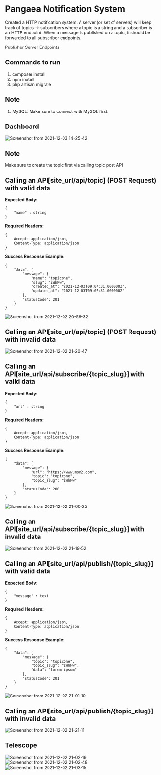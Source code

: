 # Pangaea Notification System
Created a HTTP notification system. A server (or set of servers) will keep track of topics ->
subscribers where a topic is a string and a subscriber is an HTTP endpoint. When a message is published on a topic, it
should be forwarded to all subscriber endpoints.

Publisher Server Endpoints


## Commands to run
1) composer install
2) npm install
3) php artisan migrate

## Note
1) MySQL: Make sure to connect with MySQL first.
   
## Dashboard
![Screenshot from 2021-12-03 14-25-42](https://user-images.githubusercontent.com/36469012/144578688-2d38168d-1a77-4eae-a91f-9dced4972bfe.png)


## Note
Make sure to create the topic first via calling topic post API

## Calling an API[site_url/api/topic] (POST Request) with valid data
**Expected Body:** 
```
{
   	"name" : string
}
```

**Required Headers:** 
```
{
    Accept: application/json,
    Content-Type: application/json
}
```

**Success Response Example:** 
```
{
    "data": {
        "message": {
            "name": "topicone",
            "slug": "iWhPw",
            "created_at": "2021-12-03T09:07:31.000000Z",
            "updated_at": "2021-12-03T09:07:31.000000Z"
        },
        "statusCode": 201
    }
}
```



![Screenshot from 2021-12-02 20-59-32](https://user-images.githubusercontent.com/36469012/144459973-1157611d-bec3-4296-b840-e440fe2ba1d2.png)

## Calling an API[site_url/api/topic] (POST Request) with invalid data
![Screenshot from 2021-12-02 21-20-47](https://user-images.githubusercontent.com/36469012/144461475-28ae5a63-26b1-4c1c-b7ba-def81ade680b.png)


## Calling an API[site_url/api/subscribe/{topic_slug}] with valid data 

**Expected Body:** 
```
{
   	"url" : string
}
```

**Required Headers:** 
```
{
    Accept: application/json,
    Content-Type: application/json
}
```

**Success Response Example:** 
```
{
    "data": {
        "message": {
            "url": "https://www.msn2.com",
            "topic": "topicone",
            "topic_slug": "iWhPw"
        },
        "statusCode": 200
    }
}
```

![Screenshot from 2021-12-02 21-00-25](https://user-images.githubusercontent.com/36469012/144460012-438a6331-7718-407e-b361-8d0efae4def9.png)


## Calling an API[site_url/api/subscribe/{topic_slug}] with invalid data 
![Screenshot from 2021-12-02 21-19-52](https://user-images.githubusercontent.com/36469012/144461547-aa1fdbbc-0ed3-4bd1-83db-140b1a4166d9.png)


## Calling an API[site_url/api/publish/{topic_slug}] with valid data

**Expected Body:** 
```
{
   	"message" : text
}
```

**Required Headers:** 
```
{
    Accept: application/json,
    Content-Type: application/json
}
```

**Success Response Example:** 
```
{
    "data": {
        "message": {
            "topic": "topicone",
            "topic_slug": "iWhPw",
            "data": "lorem ipsum"
        },
        "statusCode": 201
    }
}
```


![Screenshot from 2021-12-02 21-01-10](https://user-images.githubusercontent.com/36469012/144460023-81d2e8c2-5910-4af5-ae18-2a752c356737.png)

## Calling an API[site_url/api/publish/{topic_slug}] with invalid data
![Screenshot from 2021-12-02 21-21-11](https://user-images.githubusercontent.com/36469012/144461615-639d5159-b493-4ccc-9a79-93a16cd9b685.png)


## Telescope

![Screenshot from 2021-12-02 21-02-19](https://user-images.githubusercontent.com/36469012/144460104-5c277596-48f6-4451-abe1-83edae4a1851.png)
![Screenshot from 2021-12-02 21-02-48](https://user-images.githubusercontent.com/36469012/144460129-66c884b0-e91c-4a79-bb7d-950663958078.png)
![Screenshot from 2021-12-02 21-03-15](https://user-images.githubusercontent.com/36469012/144460185-6322aefa-44e8-42bd-868f-9c95fe42cb5d.png)


